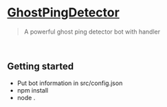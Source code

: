 # [GhostPingDetector](https://discord.gg/KeuBYBbErh)
> A powerful ghost ping detector bot with handler
</br>

## Getting started

- Put bot information in src/config.json
- npm install
- node .
